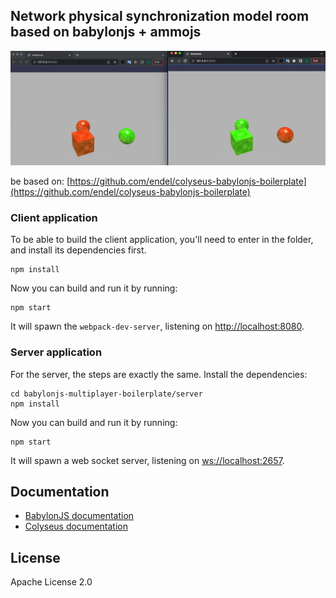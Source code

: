 
## Network physical synchronization model room based on babylonjs + ammojs

<img src="screenshot.png?raw=true" />

be based on:
[https://github.com/endel/colyseus-babylonjs-boilerplate](https://github.com/endel/colyseus-babylonjs-boilerplate)

### Client application

To be able to build the client application, you'll need to enter in the folder,
and install its dependencies first.

```
npm install
```

Now you can build and run it by running:

```
npm start
```

It will spawn the `webpack-dev-server`, listening on [http://localhost:8080](http://localhost:8080).


### Server application

For the server, the steps are exactly the same. Install the dependencies:

```
cd babylonjs-multiplayer-boilerplate/server
npm install
```

Now you can build and run it by running:

```
npm start
```

It will spawn a web socket server, listening on [ws://localhost:2657](ws://localhost:2657).

## Documentation

- [BabylonJS documentation](https://doc.babylonjs.com/)
- [Colyseus documentation](https://docs.colyseus.io/)

## License

Apache License 2.0
